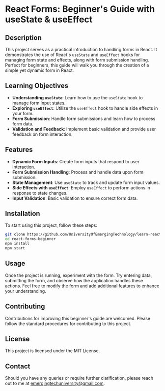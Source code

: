 # React Forms: Beginner's Guide with useState & useEffect

## Description
This project serves as a practical introduction to handling forms in React. It demonstrates the use of React's `useState` and `useEffect` hooks for managing form state and effects, along with form submission handling. Perfect for beginners, this guide will walk you through the creation of a simple yet dynamic form in React.

## Learning Objectives
- **Understanding `useState`**: Learn how to use the `useState` hook to manage form input states.
- **Exploring `useEffect`**: Utilize the `useEffect` hook to handle side effects in your form.
- **Form Submission**: Handle form submissions and learn how to process form data.
- **Validation and Feedback**: Implement basic validation and provide user feedback on form interaction.

## Features
- **Dynamic Form Inputs**: Create form inputs that respond to user interaction.
- **Form Submission Handling**: Process and handle data upon form submission.
- **State Management**: Use `useState` to track and update form input values.
- **Side Effects with `useEffect`**: Employ `useEffect` to perform actions in response to state changes.
- **Input Validation**: Basic validation to ensure correct form data.

## Installation
To start using this project, follow these steps:
```bash
git clone https://github.com/UniversityOfEmergingTechnology/learn-react-forms.git
cd react-forms-beginner
npm install
npm start
```

## Usage
Once the project is running, experiment with the form. Try entering data, submitting the form, and observe how the application handles these actions. Feel free to modify the form and add additional features to enhance your understanding.

## Contributing
Contributions for improving this beginner's guide are welcomed. Please follow the standard procedures for contributing to this project.

## License
This project is licensed under the MIT License.

## Contact
Should you have any queries or require further clarification, please reach out to me at emergingtechuniversity@gmail.com.

